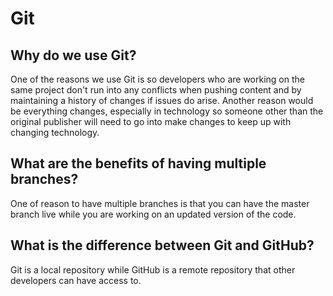 # Git

## Why do we use Git?

One of the reasons we use Git is so developers who are working on the same project don't run into any conflicts when pushing content and by maintaining a history of changes if issues do arise. Another reason would be everything changes, especially in technology so someone other than the original publisher will need to go into make changes to keep up with changing technology. 

## What are the benefits of having multiple branches?

One of reason to have multiple branches is that you can have the master branch live while you are working on an updated version of the code. 

## What is the difference between Git and GitHub?

Git is a local repository while GitHub is a remote repository that other developers can have access to.